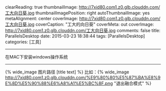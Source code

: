 clearReading: true
thumbnailImage: http://7xid80.com1.z0.glb.clouddn.com/工大向日葵.jpg
thumbnailImagePosition: right
autoThumbnailImage: yes
metaAlignment: center
coverImage: http://7xid80.com1.z0.glb.clouddn.com/工大向日葵.jpg
coverCaption: "工大的向日葵"
coverMeta: out
coverImage: http://7xid80.com1.z0.glb.clouddn.com/工大向日葵.jpg
comments: false
title: ParallelsDesktop
date: 2015-03-23 18:38:44
tags: [ParallelsDesktop]
categories: [工具]

---
在MAC下安装windows操作系统
<!-- more -->
***

{% wide_image 图片路径 [title text] %}
比如：{% wide_image http://7xid80.com1.z0.glb.clouddn.com/%E9%80%80%E5%87%BA%E8%9E%8D%E5%90%88%E6%A8%A1%E5%BC%8F.png "退出融合模式" %}
